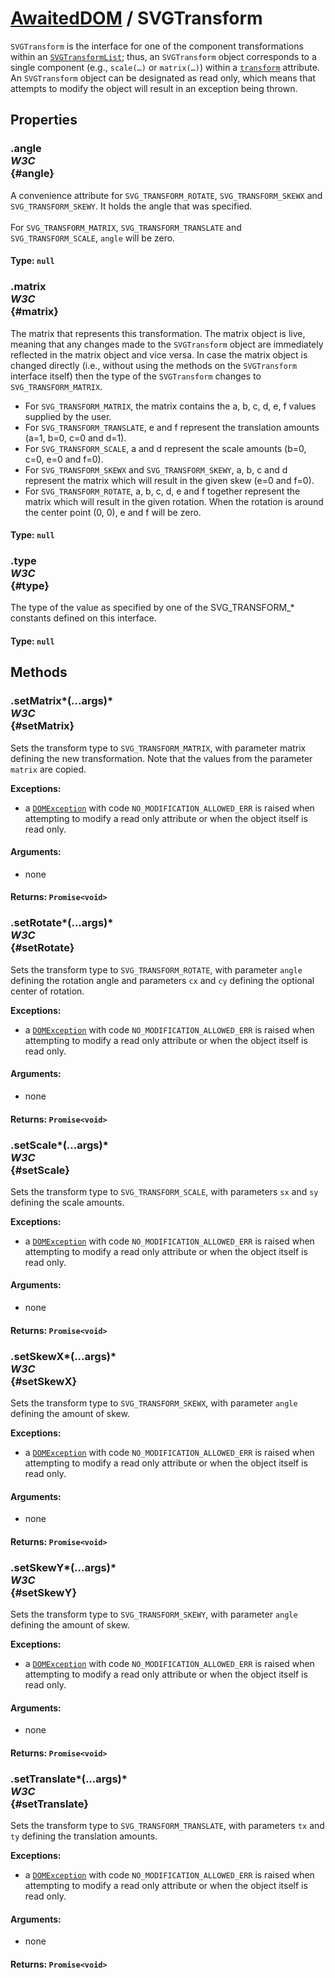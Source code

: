 # [AwaitedDOM](/docs/basic-interfaces/awaited-dom) <span>/</span> SVGTransform

<div class='overview'><code>SVGTransform</code> is the interface for one of the component transformations within an <a href="/en-US/docs/Web/API/SVGTransformList" title="The SVGTransformList defines a list of SVGTransform objects."><code>SVGTransformList</code></a>; thus, an <code>SVGTransform</code> object corresponds to a single component (e.g., <code>scale(…)</code> or <code>matrix(…)</code>) within a <code><a href="/en-US/docs/Web/SVG/Attribute/transform">transform</a></code> attribute.</div>

<div class='overview'>An <code>SVGTransform</code> object can be designated as read only, which means that attempts to modify the object will result in an exception being thrown.</div>

## Properties

### .angle <div class="specs"><i>W3C</i></div> {#angle}

A convenience attribute for <code>SVG_TRANSFORM_ROTATE</code>, <code>SVG_TRANSFORM_SKEWX</code> and <code>SVG_TRANSFORM_SKEWY</code>. It holds the angle that was specified.
<br>
    <br>
    For <code>SVG_TRANSFORM_MATRIX</code>, <code>SVG_TRANSFORM_TRANSLATE</code> and <code>SVG_TRANSFORM_SCALE</code>, <code>angle</code> will be zero.

#### **Type**: `null`

### .matrix <div class="specs"><i>W3C</i></div> {#matrix}

<p>The matrix that represents this transformation. The matrix object is live, meaning that any changes made to the <code>SVGTransform</code> object are immediately reflected in the matrix object and vice versa. In case the matrix object is changed directly (i.e., without using the methods on the <code>SVGTransform</code> interface itself) then the type of the <code>SVGTransform</code> changes to <code>SVG_TRANSFORM_MATRIX</code>.
</p>
    <ul>
     <li>For <code>SVG_TRANSFORM_MATRIX</code>, the matrix contains the a, b, c, d, e, f values supplied by the user.</li>
     <li>For <code>SVG_TRANSFORM_TRANSLATE</code>, e and f represent the translation amounts (a=1, b=0, c=0 and d=1).</li>
     <li>For <code>SVG_TRANSFORM_SCALE</code>, a and d represent the scale amounts (b=0, c=0, e=0 and f=0).</li>
     <li>For <code>SVG_TRANSFORM_SKEWX</code> and <code>SVG_TRANSFORM_SKEWY</code>, a, b, c and d represent the matrix which will result in the given skew (e=0 and f=0).</li>
     <li>For <code>SVG_TRANSFORM_ROTATE</code>, a, b, c, d, e and f together represent the matrix which will result in the given rotation. When the rotation is around the center point (0, 0), e and f will be zero.</li>
    </ul>

#### **Type**: `null`

### .type <div class="specs"><i>W3C</i></div> {#type}

The type of the value as specified by one of the SVG_TRANSFORM_* constants defined on this interface.

#### **Type**: `null`

## Methods

### .setMatrix*(...args)* <div class="specs"><i>W3C</i></div> {#setMatrix}

<p>Sets the transform type to <code>SVG_TRANSFORM_MATRIX</code>, with parameter matrix defining the new transformation. Note that the values from the parameter <code>matrix</code> are copied.
</p>
    <p><strong>Exceptions:</strong></p>
    <ul>
     <li>a <a href="/en-US/docs/Web/API/DOMException" title="The DOMException interface represents an abnormal event (called an exception) which occurs as a result of calling a method or accessing a property of a web API."><code>DOMException</code></a> with code <code>NO_MODIFICATION_ALLOWED_ERR</code> is raised when attempting to modify a read only attribute or when the object itself is read only.</li>
    </ul>

#### **Arguments**:


 - none

#### **Returns**: `Promise<void>`

### .setRotate*(...args)* <div class="specs"><i>W3C</i></div> {#setRotate}

<p>Sets the transform type to <code>SVG_TRANSFORM_ROTATE</code>, with parameter <code>angle</code> defining the rotation angle and parameters <code>cx</code> and <code>cy</code> defining the optional center of rotation.
</p>
    <p><strong>Exceptions:</strong></p>
    <ul>
     <li>a <a href="/en-US/docs/Web/API/DOMException" title="The DOMException interface represents an abnormal event (called an exception) which occurs as a result of calling a method or accessing a property of a web API."><code>DOMException</code></a> with code <code>NO_MODIFICATION_ALLOWED_ERR</code> is raised when attempting to modify a read only attribute or when the object itself is read only.</li>
    </ul>

#### **Arguments**:


 - none

#### **Returns**: `Promise<void>`

### .setScale*(...args)* <div class="specs"><i>W3C</i></div> {#setScale}

<p>Sets the transform type to <code>SVG_TRANSFORM_SCALE</code>, with parameters <code>sx</code> and <code>sy</code> defining the scale amounts.
</p>
    <p><strong>Exceptions:</strong></p>
    <ul>
     <li>a <a href="/en-US/docs/Web/API/DOMException" title="The DOMException interface represents an abnormal event (called an exception) which occurs as a result of calling a method or accessing a property of a web API."><code>DOMException</code></a> with code <code>NO_MODIFICATION_ALLOWED_ERR</code> is raised when attempting to modify a read only attribute or when the object itself is read only.</li>
    </ul>

#### **Arguments**:


 - none

#### **Returns**: `Promise<void>`

### .setSkewX*(...args)* <div class="specs"><i>W3C</i></div> {#setSkewX}

<p>Sets the transform type to <code>SVG_TRANSFORM_SKEWX</code>, with parameter <code>angle</code> defining the amount of skew.
</p>
    <p><strong>Exceptions:</strong></p>
    <ul>
     <li>a <a href="/en-US/docs/Web/API/DOMException" title="The DOMException interface represents an abnormal event (called an exception) which occurs as a result of calling a method or accessing a property of a web API."><code>DOMException</code></a> with code <code>NO_MODIFICATION_ALLOWED_ERR</code> is raised when attempting to modify a read only attribute or when the object itself is read only.</li>
    </ul>

#### **Arguments**:


 - none

#### **Returns**: `Promise<void>`

### .setSkewY*(...args)* <div class="specs"><i>W3C</i></div> {#setSkewY}

<p>Sets the transform type to <code>SVG_TRANSFORM_SKEWY</code>, with parameter <code>angle</code> defining the amount of skew.
</p>
    <p><strong>Exceptions:</strong></p>
    <ul>
     <li>a <a href="/en-US/docs/Web/API/DOMException" title="The DOMException interface represents an abnormal event (called an exception) which occurs as a result of calling a method or accessing a property of a web API."><code>DOMException</code></a> with code <code>NO_MODIFICATION_ALLOWED_ERR</code> is raised when attempting to modify a read only attribute or when the object itself is read only.</li>
    </ul>

#### **Arguments**:


 - none

#### **Returns**: `Promise<void>`

### .setTranslate*(...args)* <div class="specs"><i>W3C</i></div> {#setTranslate}

<p>Sets the transform type to <code>SVG_TRANSFORM_TRANSLATE</code>, with parameters <code>tx</code> and <code>ty</code> defining the translation amounts.
</p>
    <p><strong>Exceptions:</strong></p>
    <ul>
     <li>a <a href="/en-US/docs/Web/API/DOMException" title="The DOMException interface represents an abnormal event (called an exception) which occurs as a result of calling a method or accessing a property of a web API."><code>DOMException</code></a> with code <code>NO_MODIFICATION_ALLOWED_ERR</code> is raised when attempting to modify a read only attribute or when the object itself is read only.</li>
    </ul>

#### **Arguments**:


 - none

#### **Returns**: `Promise<void>`

